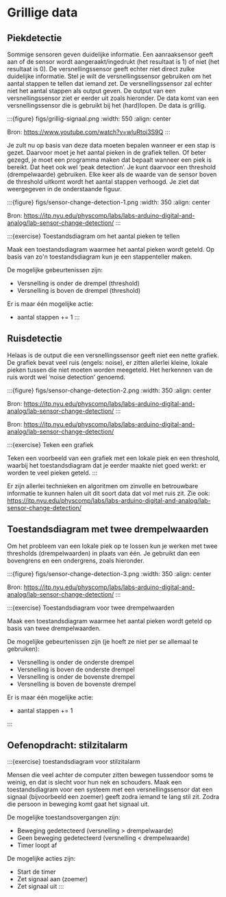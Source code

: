 # Grillige data

## Piekdetectie

Sommige sensoren geven duidelijke informatie. Een aanraaksensor geeft aan of de sensor wordt aangeraakt/ingedrukt (het resultaat is 1) of niet (het resultaat is 0). De versnellingssensor geeft echter niet direct zulke duidelijke informatie. Stel je wilt de versnellingssensor gebruiken om het aantal stappen te tellen dat iemand zet. De versnellingssensor zal echter niet het aantal stappen als output geven. De output van een versnellingssensor ziet er eerder uit zoals hieronder. De data komt van een versnellingssensor die is gebruikt bij het (hard)lopen. De data is grillig.

:::{figure} figs/grillig-signaal.png
:width: 550
:align: center

Bron: https://www.youtube.com/watch?v=wluRtoi3S9Q
:::

Je zult nu op basis van deze data moeten bepalen wanneer er een stap is gezet. Daarvoor moet je het aantal pieken in de grafiek tellen. Of beter gezegd, je moet een programma maken dat bepaalt wanneer een piek is bereikt. Dat heet ook wel ‘peak detection’. Je kunt daarvoor een threshold (drempelwaarde) gebruiken. Elke keer als de waarde van de sensor boven de threshold uitkomt wordt het aantal stappen verhoogd. Je ziet dat weergegeven in de onderstaande figuur.

:::{figure} figs/sensor-change-detection-1.png
:width: 350
:align: center

Bron: https://itp.nyu.edu/physcomp/labs/labs-arduino-digital-and-analog/lab-sensor-change-detection/
:::

:::{exercise} Toestandsdiagram om het aantal pieken te tellen

Maak een toestandsdiagram waarmee het aantal pieken wordt geteld. Op basis van zo'n toestandsdiagram kun je een stappenteller maken.

De mogelijke gebeurtenissen zijn:

* Versnelling is onder de drempel (threshold)
* Versnelling is boven de drempel (threshold)

Er is maar één mogelijke actie:

* aantal stappen += 1
:::


## Ruisdetectie

Helaas is de output die een versnellingssensor geeft niet een nette grafiek. De grafiek bevat veel ruis (engels: noise), er zitten allerlei kleine, lokale pieken tussen die niet moeten worden meegeteld. Het herkennen van de ruis wordt wel ‘noise detection’ genoemd.

:::{figure} figs/sensor-change-detection-2.png
:width: 350
:align: center

Bron: https://itp.nyu.edu/physcomp/labs/labs-arduino-digital-and-analog/lab-sensor-change-detection/
::: 


Bron: https://itp.nyu.edu/physcomp/labs/labs-arduino-digital-and-analog/lab-sensor-change-detection/

 

:::{exercise} Teken een grafiek

Teken een voorbeeld van een grafiek met een lokale piek en een threshold, waarbij het toestandsdiagram dat je eerder maakte niet goed werkt: er worden te veel pieken geteld.
:::
 
Er zijn allerlei technieken en algoritmen om zinvolle en betrouwbare informatie te kunnen halen uit dit soort data dat vol met ruis zit. Zie ook: https://itp.nyu.edu/physcomp/labs/labs-arduino-digital-and-analog/lab-sensor-change-detection/

## Toestandsdiagram met twee drempelwaarden

Om het probleem van een lokale piek op te lossen kun je werken met twee thresholds (drempelwaarden) in plaats van één. Je gebruikt dan een bovengrens en een ondergrens, zoals hieronder.

:::{figure} figs/sensor-change-detection-3.png
:width: 350
:align: center

Bron: https://itp.nyu.edu/physcomp/labs/labs-arduino-digital-and-analog/lab-sensor-change-detection/
::: 

:::{exercise} Toestandsdiagram voor twee drempelwaarden

Maak een toestandsdiagram waarmee het aantal pieken wordt geteld op basis van twee drempelwaarden.

De mogelijke gebeurtenissen zijn (je hoeft ze niet per se allemaal te gebruiken):

* Versnelling is onder de onderste drempel
* Versnelling is boven de onderste drempel
* Versnelling is onder de bovenste drempel
* Versnelling is boven de bovenste drempel

Er is maar één mogelijke actie:

* aantal stappen += 1

:::

## Oefenopdracht: stilzitalarm

:::{exercise} toestandsdiagram voor stilzitalarm

Mensen die veel achter de computer zitten bewegen tussendoor soms te weinig, en dat is slecht voor hun nek en schouders. Maak een toestandsdiagram voor een systeem met een versnellingssensor dat een signaal (bijvoorbeeld een zoemer) geeft zodra iemand te lang stil zit. Zodra die persoon in beweging komt gaat het signaal uit.

De mogelijke toestandsovergangen zijn:

* Beweging gedetecteerd (versnelling > drempelwaarde)
* Geen beweging gedetecteerd (versnelling < drempelwaarde)
* Timer loopt af

De mogelijke acties zijn:

* Start de timer 
* Zet signaal aan (zoemer)
* Zet signaal uit
:::
